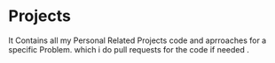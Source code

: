 # Projects
It Contains all my Personal  Related Projects code and aprroaches for a specific Problem. which i do pull requests for the code if needed .
